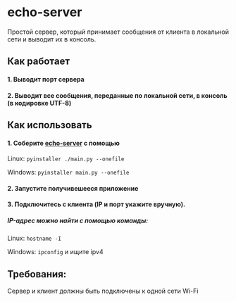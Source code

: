 # echo-server

Простой сервер, который принимает сообщения от клиента в локальной сети и выводит их в консоль.

## Как работает

#### 1. Выводит порт сервера
#### 2. Выводит все сообщения, переданные по локальной сети, в консоль (в кодировке UTF-8)

## Как использовать
#### 1. Соберите [echo-server](https://github.com/nikkonst2009/echo-server) с помощью
Linux: ```pyinstaller ./main.py --onefile```

Windows: ```pyinstaller main.py --onefile```

#### 2. Запустите получивешееся приложение
 
#### 3. Подключитесь с клиента (IP и порт укажите вручную).
##### IP-адрес можно найти с помощью команды:
   Linux: ```hostname -I```
   
   Windows: ```ipconfig``` и ищите ipv4

## Требования:
Сервер и клиент должны быть подключены к одной сети Wi-Fi
